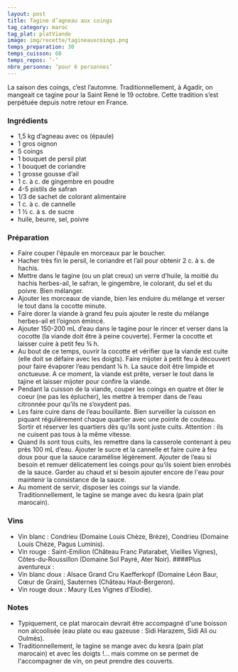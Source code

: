 ```yaml
---
layout: post
title: Tagine d’agneau aux coings
tag_category: maroc
tag_plat: platViande
image: img/recette/tagineauxcoings.png
temps_preparation: 30
temps_cuisson: 60
temps_repos: ‘-‘
nbre_personne: ‘pour 6 personnes’
---
```

La saison des coings, c’est l’automne. Traditionnellement, à Agadir, on mangeait ce tagine pour la Saint René le 19 octobre. Cette tradition s’est perpétuée depuis notre retour en France.

### Ingrédients
* 1,5 kg d’agneau avec os (épaule)
* 1 gros oignon
* 5 coings
* 1 bouquet de persil plat
* 1 bouquet de coriandre
* 1 grosse gousse d’ail
* 1 c. à c. de gingembre en poudre
* 4-5 pistils de safran
* 1/3 de sachet de colorant alimentaire
* 1 c. à c. de cannelle
* 1 ½  c. à s. de sucre
* huile, beurre, sel, poivre

### Préparation
* Faire couper l'épaule en morceaux par le boucher.
* Hacher très fin le persil, le coriandre et l’ail pour obtenir 2 c. à s. de hachis.
* Mettre dans le tagine (ou un plat creux) un verre d’huile, la moitié du hachis herbes-ail, le safran, le gingembre, le colorant, du sel et du poivre. Bien mélanger.
* Ajouter les morceaux de viande, bien les enduire du mélange et verser le tout dans la cocotte minute.
* Faire dorer la viande à grand feu puis ajouter le reste du mélange herbes-ail et l’oignon émincé.
* Ajouter 150-200 mL d’eau dans le tagine pour le rincer et verser dans la cocotte (la viande doit être à peine couverte). Fermer la cocotte et laisser cuire à petit feu ¾ h.
* Au bout de ce temps, ouvrir la cocotte et vérifier que la viande est cuite (elle doit se défaire avec les doigts). Faire mijoter à petit feu à découvert pour faire évaporer l’eau pendant ¼ h. La sauce doit être limpide et onctueuse. A ce moment, la viande est prête, verser le tout dans le tajine et laisser mijoter pour confire la viande.
* Pendant la cuisson de la viande, couper les coings en quatre et ôter le coeur (ne pas les éplucher), les mettre à tremper dans de l’eau citronnée pour qu’ils ne s’oxydent pas.
* Les faire cuire dans de l’eau bouillante. Bien surveiller la cuisson en piquant régulièrement chaque quartier avec une pointe de couteau. Sortir et réserver les quartiers dès qu’ils sont juste cuits. Attention : ils ne cuisent pas tous à la même vitesse.
* Quand ils sont tous cuits, les remettre dans la casserole contenant à peu près 100 mL d’eau. Ajouter le sucre et la cannelle et faire cuire à feu doux pour que la sauce caramélise légèrement. Ajouter de l’eau si besoin et remuer délicatement les coings pour qu’ils soient bien enrobés de la sauce. Garder au chaud et si besoin ajouter encore de l'eau pour maintenir la consistance de la sauce.
* Au moment de servir, disposer les coings sur la viande. Traditionnellement, le tagine se mange avec du kesra (pain plat marocain).

### Vins
* Vin blanc : Condrieu (Domaine Louis Chèze, Brèze), Condrieu (Domaine Louis Chèze, Pagus Luminis).
* Vin rouge : Saint-Emilion (Château Franc Patarabet, Vieilles Vignes), Côtes-du-Roussillon (Domaine Sol Payré, Ater Noir).
####Plus aventureux :
* Vin blanc doux : Alsace Grand Cru Kaefferkopf (Domaine Léon Baur, Cœur de Grain), Sauternes (Château Haut-Bergeron).
* Vin rouge doux : Maury (Les Vignes d'Elodie).

### Notes
* Typiquement, ce plat marocain devrait être accompagné d'une boisson non alcoolisée (eau plate ou eau gazeuse : Sidi Harazem, Sidi Ali ou Oulmès).
* Traditionnellement, le tagine se mange avec du kesra (pain plat marocain) et avec les doigts !… mais comme on se permet de l'accompagner de vin, on peut prendre des couverts.
